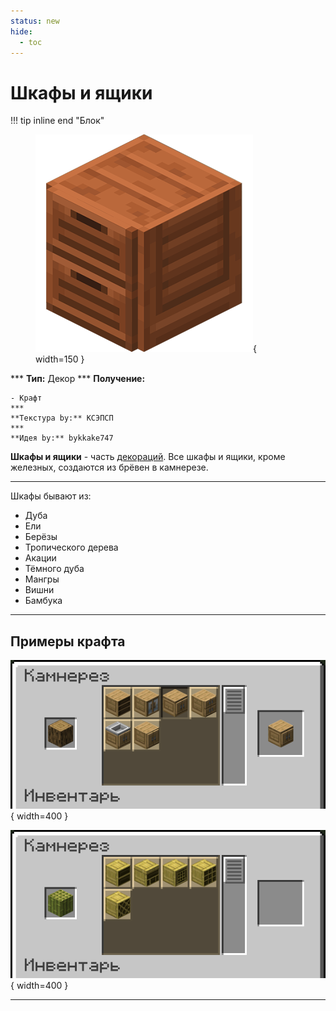 ```yaml
---
status: new
hide:
  - toc
---
```


# Шкафы и ящики

!!! tip inline end "Блок"
    <figure markdown="span">
        ![Декор на кошкокрафте](../../assets/items/items/drawer.png){ width=150 }
    </figure>
    ***
    **Тип:** Декор
    ***
    **Получение:**
    
    - Крафт
    ***
    **Текстура by:** КСЭПСП
    ***
    **Идея by:** bykkake747

**Шкафы и ящики** - часть [декораций](../../../gameplay/unique/decor). Все шкафы и ящики, кроме железных, создаются из брёвен в камнерезе.

***

Шкафы бывают из:

- Дуба
- Ели
- Берёзы
- Тропического дерева
- Акации
- Тёмного дуба
- Мангры
- Вишни
- Бамбука

***

## Примеры крафта

![oak_cabinets](../../assets/crafts/oak_cabinets.png){ width=400 }

![bamboo_cabinets](../../assets/crafts/bamboo_cabinets.png){ width=400 }

***

